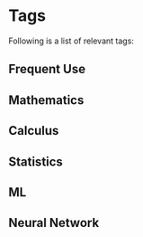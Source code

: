 # Tags


Following is a list of relevant tags:

## Frequent Use
## Mathematics
## Calculus
## Statistics
## ML
## Neural Network

